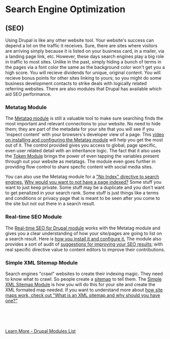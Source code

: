 
# Search Engine Optimization
## (SEO)

Using Drupal is like any other website tool.  Your website's success can depend a lot on the traffic it receives.  Sure, there are sites where visitors are arriving simply because it is listed on your business card, in a mailer, via a landing page link, etc.  However, these days search engines play a big role in traffic to most sites.  Unlike in the past, simply hiding a bunch of terms in the pages via a font color the same as the background color won't get you a high score.  You will recieve dividends for unique, original content.  You will recieve bonus points for other sites linking to yours; so you might do some business development contacts to strike deals with logically related referring websites.  There are also modules that Drupal has available which aid SEO performance.



### Metatag Module
The [Metatag module](https://www.drupal.org/project/metatag) is still a valuable tool to make sure searching finds the most important and relevant connections to your website.  No need to hide them; they are part of the metadata for your site that you will see if you 'inspect content' with your browsers's developer view of a page.    This [video on installing and configuring the Metatag module](https://www.webwash.net/getting-started-with-metatag-module-in-drupal/) will help you get the most out  of it.   The control provided gives you access to global, page specific, even user related detail with an inheritance logic.  The fact that it also uses the [Token Module](https://www.drupal.org/project/token) brings the power of even tapping the variables present through out your website as metatags.  The module even goes further in providing flow control to share specfic content with social media sites.

You can also use the Metatag module for a ["No Index" directive to search engines.](https://www.webwash.net/add-noindex-to-pages-using-metatag-in-drupal/)  [Why would you want to not have a page indexed?](https://growhackscale.com/glossary/no-index-meta-tag#:~:text=%22Noindex%22%20is%20an%20important%20tag,tag%20will%20do%20the%20job.)  Some stuff you want to just keep private.   Some stuff may be a duplicate and you don't want to get penalized in your search rank. Some stuff is just things like a terms and conditions or privacy page that is meant to be seen after you come to the site but not out there in a search result.

### Real-time SEO Module
The [Real-time SEO for Drupal module](https://www.drupal.org/project/yoast_seo) works with the Metatag module and gives you a clear understanding of how your site/pages are going to list on a search result.  Here is [how you install it and configure it.](https://www.youtube.com/watch?v=1wckslqGI68)   The module also provides a sort of audit of [suggestions for improving your SEO results;](https://www.youtube.com/watch?v=RFf0oQp7Atk) with real specific directive value to content editors to improve their contributions.

### Simple XML Sitemap Module
Search engines "crawl" websites to create their indexing magic.  They need to know what to crawl.  So people create a [sitemap](https://en.wikipedia.org/wiki/Sitemaps) to tell them. The [Simple XML Sitemap Module](https://www.drupal.org/project/simple_sitemap) is how you will do this for your site and create the XML formated map needed.  If you want to understand more about [how site maps work, check out "What is an XML sitemap and why should you have one?"](https://yoast.com/what-is-an-xml-sitemap-and-why-should-you-have-one/#:~:text=An%20XML%20sitemap%20is%20a,important%20page%20of%20your%20website.)


<br>
<br>
<br>

[Learn More - Drupal Modules List](../chapters.md#drupal-modules)
